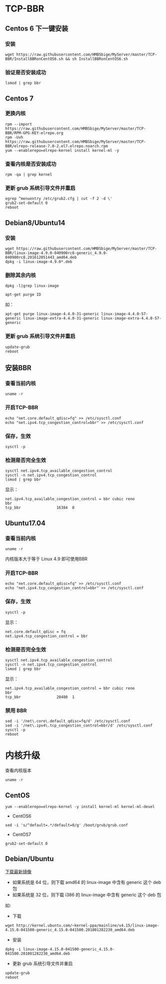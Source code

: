 # TCP-BBR
## Centos 6 下一键安装
### 安装
```
wget https://raw.githubusercontent.com/HMBSbige/MyServer/master/TCP-BBR/InstallBBRonCentOS6.sh && sh InstallBBRonCentOS6.sh
```


### 验证是否安装成功
```
lsmod | grep bbr
```

## Centos 7

### 更换内核
```
rpm --import https://raw.githubusercontent.com/HMBSbige/MyServer/master/TCP-BBR/RPM-GPG-KEY-elrepo.org
rpm -Uvh https://raw.githubusercontent.com/HMBSbige/MyServer/master/TCP-BBR/elrepo-release-7.0-2.el7.elrepo.noarch.rpm
yum --enablerepo=elrepo-kernel install kernel-ml -y
```
### 查看内核是否安装成功
```
rpm -qa | grep kernel
```
### 更新 grub 系统引导文件并重启
```
egrep ^menuentry /etc/grub2.cfg | cut -f 2 -d \'
grub2-set-default 0
reboot
```

## Debian8/Ubuntu14

### 安装
```
wget https://raw.githubusercontent.com/HMBSbige/MyServer/master/TCP-BBR/linux-image-4.9.0-040900rc8-generic_4.9.0-040900rc8.201612051443_amd64.deb
dpkg -i linux-image-4.9.0*.deb
```
### 删除其余内核
```
dpkg -l|grep linux-image

apt-get purge ID
```
如：
```
apt-get purge linux-image-4.4.0-31-generic linux-image-4.4.0-57-generic linux-image-extra-4.4.0-31-generic linux-image-extra-4.4.0-57-generic
```
### 更新 grub 系统引导文件并重启
```
update-grub
reboot
```
## 安装BBR

### 查看当前内核
```
uname -r
```
### 开启TCP-BBR
```
echo "net.core.default_qdisc=fq" >> /etc/sysctl.conf
echo "net.ipv4.tcp_congestion_control=bbr" >> /etc/sysctl.conf
```
### 保存，生效
```
sysctl -p
```
### 检测是否完全生效
```
sysctl net.ipv4.tcp_available_congestion_control
sysctl -n net.ipv4.tcp_congestion_control
lsmod | grep bbr
```
显示：
```
net.ipv4.tcp_available_congestion_control = bbr cubic reno
bbr
tcp_bbr                16384  0
```

## Ubuntu17.04

### 查看当前内核
```
uname -r
```
内核版本大于等于 Linux 4.9 即可使用BBR
### 开启TCP-BBR
```
echo "net.core.default_qdisc=fq" >> /etc/sysctl.conf
echo "net.ipv4.tcp_congestion_control=bbr" >> /etc/sysctl.conf
```
### 保存，生效
```
sysctl -p
```
显示：
```
net.core.default_qdisc = fq
net.ipv4.tcp_congestion_control = bbr
```
### 检测是否完全生效
```
sysctl net.ipv4.tcp_available_congestion_control
sysctl -n net.ipv4.tcp_congestion_control
lsmod | grep bbr
```
显示：
```
net.ipv4.tcp_available_congestion_control = bbr cubic reno
bbr
tcp_bbr                20480  1
```
### 禁用 BBR
```
sed -i '/net\.core\.default_qdisc=fq/d' /etc/sysctl.conf
sed -i '/net\.ipv4\.tcp_congestion_control=bbr/d' /etc/sysctl.conf
sysctl -p
reboot
```

# 内核升级

查看内核版本
```
uname -r
```

## CentOS
```
yum --enablerepo=elrepo-kernel -y install kernel-ml kernel-ml-devel
```
* CentOS6
```
sed -i 's/^default=.*/default=0/g' /boot/grub/grub.conf
```
* CentOS7
```
grub2-set-default 0
```

## Debian/Ubuntu
[下载最新镜像](http://kernel.ubuntu.com/~kernel-ppa/mainline/)

* 如果系统是 64 位，则下载 amd64 的 linux-image 中含有 generic 这个 deb 包
* 如果系统是 32 位，则下载 i386 的 linux-image 中含有 generic 这个 deb 包

如:
* 下载
```
wget http://kernel.ubuntu.com/~kernel-ppa/mainline/v4.15/linux-image-4.15.0-041500-generic_4.15.0-041500.201801282230_amd64.deb
```
* 安装
```
dpkg -i linux-image-4.15.0-041500-generic_4.15.0-041500.201801282230_amd64.deb
```
* 更新 grub 系统引导文件并重启
```
update-grub
reboot
```
